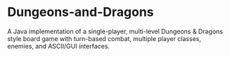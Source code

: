# Dungeons-and-Dragons
A Java implementation of a single-player, multi-level Dungeons &amp; Dragons style board game with turn-based combat, multiple player classes, enemies, and ASCII/GUI interfaces.
